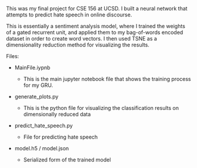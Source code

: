 This was my final project for CSE 156 at UCSD. I built a neural network that attempts to predict hate speech in online discourse.

This is essentially a sentiment analysis model, where I trained the weights of a gated recurrent unit, and applied them to my bag-of-words encoded dataset in order to create word vectors. I then used TSNE as a dimensionality reduction method for visualizing the results. 

Files:

- MainFile.iypnb
  - This is the main jupyter notebook file that shows the training process for my GRU. 
  
- generate_plots.py
  - This is the python file for visualizing the classification results on dimensionally reduced data

- predict_hate_speech.py
  - File for predicting hate speech

- model.h5 / model.json
  - Serialized form of the trained model
